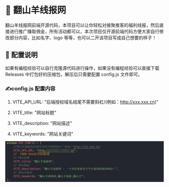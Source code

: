 <!--
 * @Author: 羚羊公子
 * @FilePath: \welfare_tips\README.md
-->

# 🐐 翻山羊线报网

翻山羊线报网前端开源代码，本项目可以让你轻松对接聚推客的福利线报，然后直接进行推广赚取佣金，所有活动都可以，本次项目仅开源前端代码方便大家自行修改部分内容，比如名字、logo 等等，也可以二开该项目写成自己想要的样子！

## 🧰 配置说明

如果有编程经验可以自行克隆源代码进行操作，如果没有编程经验可以直接下载 Releases 中打包好的压缩包，解压后只需要配置 config.js 文件即可。

### ✍config.js 配置内容

1. VITE_API_URL: "后端授权域名结尾不需要斜杠/(例如：http://xxx.xxx.cn)"

2. VITE_title: "网站标题"

3. VITE_description: "网站描述"

4. VITE_keywords: "网站关键词"

![](https://raw.githubusercontent.com/lygzblog/githubImg/refs/heads/main/wetip_config.webp)
